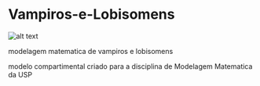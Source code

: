 # Vampiros-e-Lobisomens

![alt text](https://magiaysangre.files.wordpress.com/2010/08/vampiros-y-hombres-lobo.jpg)

modelagem matematica de vampiros e lobisomens


modelo compartimental criado para a disciplina de Modelagem Matematica da USP 







